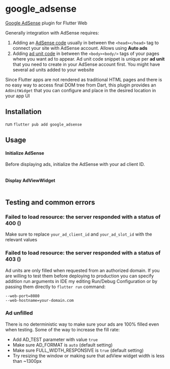 # google_adsense
[Google AdSense](https://adsense.google.com/intl/en_us/start/) plugin for Flutter Web

Generally integration with AdSense requires:

1. Adding an [AdSense code](https://support.google.com/adsense/answer/9274634?hl=en&ref_topic=28893&sjid=9002959242386336076-EU) usually in between the `<head></head>` tag to connect your site with AdSense account. Allows using **Auto ads**
2.  Adding [ad unit code](https://support.google.com/adsense/answer/9274025?sjid=9002959242386336076-EU) in between the `<body><body/>` tags of your pages where you want ad to appear. Ad unit code snippet is unique per **ad unit** that you need to create in your AdSense account first. You might have several ad units added to your website

Since Flutter apps are not rendered as traditional HTML pages and there is no easy way to access final DOM tree from Dart, this plugin provides an `AdUnitWidget` that you can configure and place in the desired location in your app UI


## Installation
run `flutter pub add google_adsense`

## Usage
#### Initialize AdSense
Before displaying ads, initialize the AdSense with your ad client ID.
<?code-excerpt "example/lib/main.dart (init)"?>
```dart
```

[//]: # (```dart)

[//]: # (import 'package:google_adsense/adsense.dart';)

[//]: # ()
[//]: # (void main&#40;&#41; {)

[//]: # (  Adsense&#40;&#41;.initialize&#40;'your_ad_client_id'&#41;;)

[//]: # (})

[//]: # (```)
#### Display AdViewWidget
<?code-excerpt "example/lib/main.dart (adView)"?>
```dart
```

[//]: # (```dart)

[//]: # (import 'package:google_adsense/adsense.dart';)

[//]: # ()
[//]: # (// ...)

[//]: # (val adWidget = Adsense&#40;&#41;.adView&#40;)

[//]: # (  adSlot: 'your_ad_slot_id',)

[//]: # (  isAdTest: true,)

[//]: # (  adUnitParams: <String, dynamic>{)

[//]: # (    AdUnitParams.AD_FORMAT: 'auto',)

[//]: # (    AdUnitParams.FULL_WIDTH_RESPONSIVE: true,)

[//]: # (    // ...)

[//]: # (  },)

[//]: # (&#41;;)

[//]: # (```)

## Testing and common errors

### Failed to load resource: the server responded with a status of 400 ()
Make sure to replace `your_ad_client_id` and `your_ad_slot_id` with the relevant values

### Failed to load resource: the server responded with a status of 403 ()
Ad units are only filled when requested from an authorized domain. If you are willing to test them before deploying to production you can specify addition run arguments in IDE my editing Run/Debug Configuration or by passing them directly to `flutter run` command:

`--web-port=8080`  
`--web-hostname=your-domain.com`

### Ad unfilled  

There is no deterministic way to make sure your ads are 100% filled even when testing. Some of the way to increase the fill rate:


- Add AD_TEST parameter with value `true`  
- Make sure AD_FORMAT is `auto` (default setting)
- Make sure FULL_WIDTH_RESPONSIVE is `true` (default setting)
- Try resizing the window or making sure that adView widget width is less than ~1300px 